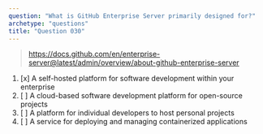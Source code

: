 ```yaml
---
question: "What is GitHub Enterprise Server primarily designed for?"
archetype: "questions"
title: "Question 030"
---
```


> https://docs.github.com/en/enterprise-server@latest/admin/overview/about-github-enterprise-server
1. [x] A self-hosted platform for software development within your enterprise
1. [ ] A cloud-based software development platform for open-source projects
1. [ ] A platform for individual developers to host personal projects
1. [ ] A service for deploying and managing containerized applications
